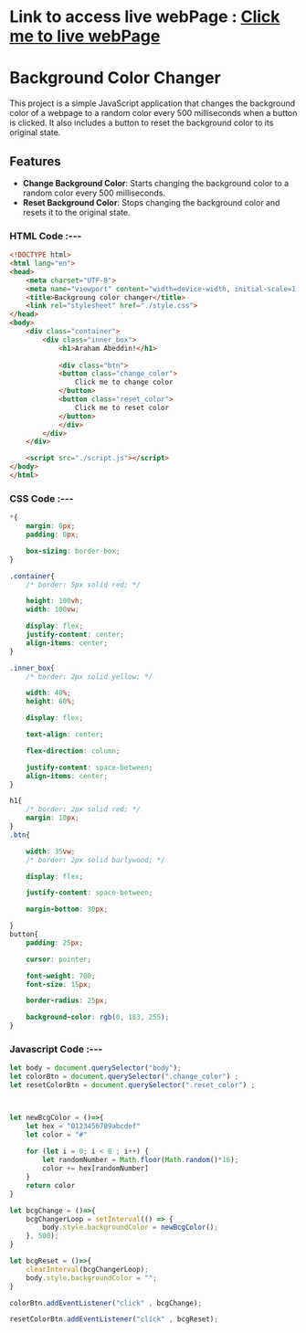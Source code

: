# Link to access live webPage : <a href="https://araham7.github.io/AutomaticBackgroundColorChanger/ " >Click me to live webPage</a>


# Background Color Changer

This project is a simple JavaScript application that changes the background color of a webpage to a random color every 500 milliseconds when a button is clicked. It also includes a button to reset the background color to its original state.

## Features

- **Change Background Color**: Starts changing the background color to a random color every 500 milliseconds.
- **Reset Background Color**: Stops changing the background color and resets it to the original state.


### HTML Code :---
```html
<!DOCTYPE html>
<html lang="en">
<head>
    <meta charset="UTF-8">
    <meta name="viewport" content="width=device-width, initial-scale=1.0">
    <title>Backgroung color changer</title>
    <link rel="stylesheet" href="./style.css">
</head>
<body>
    <div class="container">
        <div class="inner_box">
            <h1>Araham Abeddin!</h1>
            
            <div class="btn">
            <button class="change_color">
                Click me to change color
            </button>
            <button class="reset_color">
                Click me to reset color
            </button>
            </div>
        </div>
    </div>

    <script src="./script.js"></script>
</body>
</html>
```


### CSS Code :---
```css
*{
    margin: 0px;
    padding: 0px;

    box-sizing: border-box;
}

.container{
    /* border: 5px solid red; */

    height: 100vh;
    width: 100vw;

    display: flex;
    justify-content: center;
    align-items: center;
}

.inner_box{
    /* border: 2px solid yellow; */

    width: 40%;
    height: 60%;

    display: flex;

    text-align: center;

    flex-direction: column;

    justify-content: space-between;
    align-items: center;
}

h1{
    /* border: 2px solid red; */
    margin: 10px;
}
.btn{

    width: 35vw;
    /* border: 2px solid burlywood; */

    display: flex;

    justify-content: space-between;

    margin-bottom: 30px;

}
button{
    padding: 25px;

    cursor: pointer;

    font-weight: 700;
    font-size: 15px;

    border-radius: 25px;

    background-color: rgb(0, 183, 255);
}
```


### Javascript Code :---
```javascript
let body = document.querySelector("body");
let colorBtn = document.querySelector(".change_color") ; 
let resetColorBtn = document.querySelector(".reset_color") ; 



let newBcgColor = ()=>{
    let hex = "0123456789abcdef"
    let color = "#"
    
    for (let i = 0; i < 6 ; i++) {
        let randomNumber = Math.floor(Math.random()*16);
        color += hex[randomNumber]
    }
    return color
}

let bcgChange = ()=>{
    bcgChangerLoop = setInterval(() => {
        body.style.backgroundColor = newBcgColor();
    }, 500);
}

let bcgReset = ()=>{
    clearInterval(bcgChangerLoop);
    body.style.backgroundColor = "";
}

colorBtn.addEventListener("click" , bcgChange);

resetColorBtn.addEventListener("click" , bcgReset);



```

